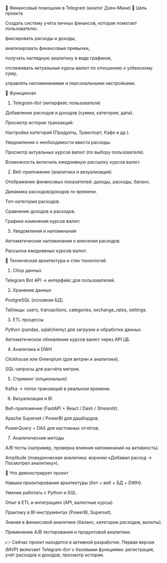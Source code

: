 📌 Финансовый помощник в Telegram (аналог Дзен-Мани)
🎯 Цель проекта

Создать систему учёта личных финансов, которая помогает пользователю:

фиксировать расходы и доходы,

анализировать финансовые привычки,

получать наглядную аналитику в виде графиков,

отслеживать актуальные курсы валют по отношению к узбекскому суму,

управлять напоминаниями и персональными настройками.

🔹 Функционал
1. Telegram-бот (интерфейс пользователя)

Добавление расходов и доходов (сумма, категория, дата).

Просмотр истории транзакций.

Настройка категорий (Продукты, Транспорт, Кафе и др.).

Уведомления о необходимости ввести расходы.

Просмотр актуальных курсов валют (по выбору пользователя).

Возможность включить ежедневную рассылку курсов валют.

2. Веб-приложение (аналитика и визуализация)

Отображение финансовых показателей: доходы, расходы, баланс.

Динамика расходов/доходов по времени.

Топ-категории расходов.

Сравнение доходов и расходов.

Графики изменения курсов валют.

3. Уведомления и напоминания

Автоматические напоминания о внесении расходов.

Рассылка ежедневных курсов валют.

🔹 Техническая архитектура и стек технологий
1. Сбор данных

Telegram Bot API → интерфейс для пользователей.

2. Хранение данных

PostgreSQL (основная БД).

Таблицы: users, transactions, categories, exchange_rates, settings.

3. ETL процессы

Python (pandas, sqlalchemy) для загрузки и обработки данных.

Автоматическое обновление курсов валют через API ЦБ.

4. Аналитика и DWH

Clickhouse или Greenplum (для витрин и аналитики).

SQL-запросы для расчёта метрик.

5. Стриминг (опционально)

Kafka → поток транзакций в реальном времени.

6. Визуализация и BI

Веб-приложение (FastAPI + React / Dash / Streamlit).

Apache Superset / PowerBI для дашбордов.

PowerQuery + DAX для кастомных отчётов.

7. Аналитические методы

A/B тесты (например, проверка влияния напоминаний на активность).

Amplitude (поведенческая аналитика: воронки «Добавил расход → Посмотрел аналитику»).

🔹 Что демонстрирует проект

Навыки проектирования архитектуры (бот + веб + БД + DWH).

Умение работать с Python и SQL.

Опыт в ETL и интеграциях (API, валютные курсы).

Практику в BI-инструментах (PowerBI, Superset).

Знания в финансовой аналитике (баланс, категории расходов, валюты).

Применение A/B тестирования и продуктовой аналитики.

👉 Сейчас проект находится в активной разработке.
Первая версия (MVP) включает Telegram-бот с базовыми функциями: регистрация, учёт расходов и доходов, просмотр истории.
